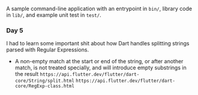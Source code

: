A sample command-line application with an entrypoint in `bin/`, library code
in `lib/`, and example unit test in `test/`.

### Day 5
I had to learn some important shit about how Dart handles splitting strings parsed with Regular Expressions.
- A non-empty match at the start or end of the string, or after another match, is not treated specially, and will introduce empty substrings in the result
`https://api.flutter.dev/flutter/dart-core/String/split.html`
`https://api.flutter.dev/flutter/dart-core/RegExp-class.html`
